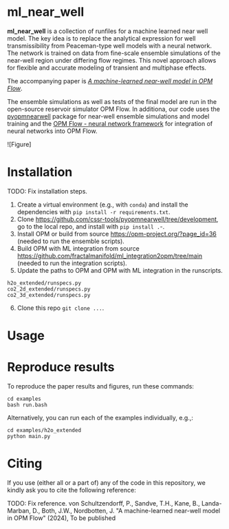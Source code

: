 # ml_near_well
**ml_near_well** is a collection of runfiles for a machine learned near well model. The
key idea is to replace the analytical expression for well transmissibility from
Peaceman-type well models with a neural network. The network is trained on data from
fine-scale ensemble simulations of the near-well region under differing flow regimes.
This novel approach allows for flexible and accurate modeling of transient and
multiphase effects.

The accompanying paper is [*A machine-learned near-well model in OPM Flow*]().

The ensemble simulations as well as tests of the final model are run in the open-source
reservoir simulator OPM Flow. In additiona, our code uses the
[pyopmnearwell](https://github.com/cssr-tools/pyopmnearwell) package for near-well
ensemble simulations and model training and the [OPM Flow - neural network
framework](https://github.com/fractalmanifold/ml_integration2opm) for integration of
neural networks into OPM Flow. 

![Figure]

# Installation
TODO: Fix installation steps.
1. Create a virtual environment (e.g., with ``conda``) and install the dependencies with
   ``pip install -r requirements.txt``.
2. Clone https://github.com/cssr-tools/pyopmnearwell/tree/development, go to the local
   repo, and install with ``pip install .``-.
3. Install OPM or build from source https://opm-project.org/?page_id=36 (needed to run
   the ensemble scripts).
4. Build OPM with ML integration from source
   https://github.com/fractalmanifold/ml_integration2opm/tree/main (needed to run the
   integration scripts).
5. Update the paths to OPM and OPM with ML integration in the runscripts.
```
h2o_extended/runspecs.py
co2_2d_extended/runspecs.py
co2_3d_extended/runspecs.py
```
6. Clone this repo ``git clone ...``.

# Usage


# Reproduce results
To reproduce the paper results and figures, run these commands:
```
cd examples
bash run.bash
```
Alternatively, you can run each of the examples individually, e.g.,:
```
cd examples/h2o_extended
python main.py
```

# Citing
If you use  (either all or a part of) any of the code in this repository, we kindly ask
you to cite the following reference:

TODO: Fix reference.
von Schultzendorff, P., Sandve, T.H., Kane, B., Landa-Marban, D., Both,
J.W., Nordbotten, J. "A machine-learned near-well model in OPM Flow" (2024), To be
published